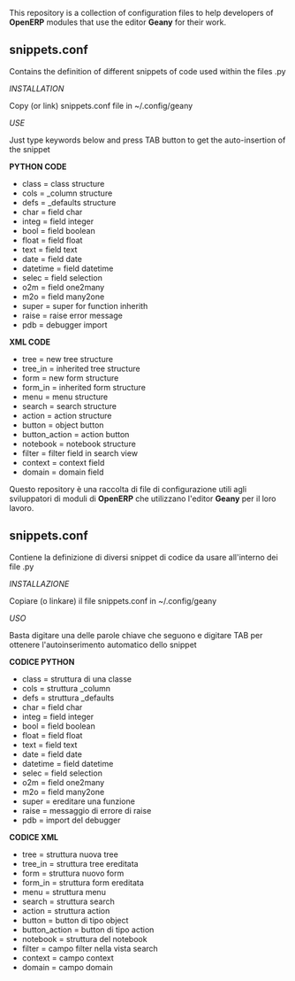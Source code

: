 This repository is a collection of configuration files to help developers of **OpenERP** modules that use the editor **Geany** for their work.

## snippets.conf

Contains the definition of different snippets of code used within the files .py

*INSTALLATION*

Copy (or link) snippets.conf file in ~/.config/geany

*USE*

Just type keywords below and press TAB button to get the auto-insertion of the snippet

**PYTHON CODE**

* class = class structure
* cols = _column structure
* defs = _defaults structure
* char = field char
* integ = field integer
* bool = field boolean
* float = field float
* text = field text
* date = field date
* datetime = field datetime
* selec = field selection
* o2m = field one2many
* m2o = field many2one
* super = super for function inherith
* raise = raise error message
* pdb = debugger import

**XML CODE**

* tree = new tree structure
* tree_in = inherited tree structure
* form = new form structure
* form_in = inherited form structure
* menu = menu structure
* search = search structure
* action = action structure
* button = object button
* button_action = action button
* notebook = notebook structure
* filter = filter field in search view
* context = context field
* domain = domain field

Questo repository è una raccolta di file di configurazione utili agli sviluppatori di moduli di **OpenERP** che utilizzano l'editor **Geany** per il loro lavoro.

## snippets.conf

Contiene la definizione di diversi snippet di codice da usare all'interno dei file .py

*INSTALLAZIONE*

Copiare (o linkare) il file snippets.conf in ~/.config/geany

*USO*

Basta digitare una delle parole chiave che seguono e digitare TAB per ottenere l'autoinserimento automatico dello snippet

**CODICE PYTHON**

* class = struttura di una classe
* cols = struttura _column
* defs = struttura _defaults
* char = field char
* integ = field integer
* bool = field boolean
* float = field float
* text = field text
* date = field date
* datetime = field datetime
* selec = field selection
* o2m = field one2many
* m2o = field many2one
* super = ereditare una funzione
* raise = messaggio di errore di raise
* pdb = import del debugger

**CODICE XML**

* tree = struttura nuova tree
* tree_in = struttura tree ereditata
* form = struttura nuovo form
* form_in = struttura form ereditata
* menu = struttura menu
* search = struttura search
* action = struttura action
* button = button di tipo object
* button_action = button di tipo action
* notebook = struttura del notebook
* filter = campo filter nella vista search
* context = campo context
* domain = campo domain
